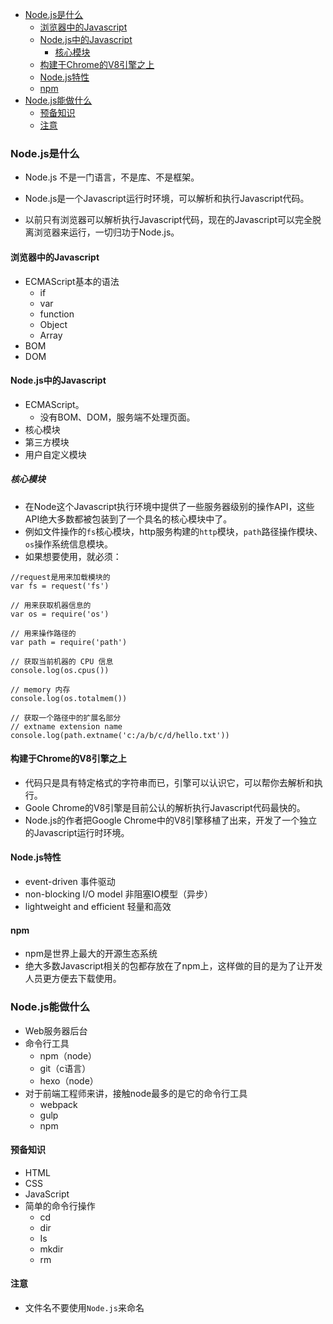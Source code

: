 - [Node.js是什么](#nodejs是什么)
	- [浏览器中的Javascript](#浏览器中的javascript)
	- [Node.js中的Javascript](#nodejs中的javascript)
		- [核心模块](#核心模块)
	- [构建于Chrome的V8引擎之上](#构建于chrome的V8引擎之上)
	- [Node.js特性](#nodejs特性)
	- [npm](#npm)
- [Node.js能做什么](#nodejs能做什么)
	- [预备知识](#预备知识)
	- [注意](#注意)

### Node.js是什么
- Node.js 不是一门语言，不是库、不是框架。

- Node.js是一个Javascript运行时环境，可以解析和执行Javascript代码。

- 以前只有浏览器可以解析执行Javascript代码，现在的Javascript可以完全脱离浏览器来运行，一切归功于Node.js。

#### 浏览器中的Javascript
- ECMAScript基本的语法
	- if
	- var 
	- function
	- Object
	- Array
- BOM
- DOM

#### Node.js中的Javascript
- ECMAScript。
	- 没有BOM、DOM，服务端不处理页面。
- 核心模块
- 第三方模块
- 用户自定义模块

##### 核心模块
- 在Node这个Javascript执行环境中提供了一些服务器级别的操作API，这些API绝大多数都被包装到了一个具名的核心模块中了。
- 例如文件操作的`fs`核心模块，http服务构建的`http`模块，`path`路径操作模块、`os`操作系统信息模块。
- 如果想要使用，就必须：

```
//request是用来加载模块的
var fs = request('fs')
```
```
// 用来获取机器信息的
var os = require('os')

// 用来操作路径的
var path = require('path')

// 获取当前机器的 CPU 信息
console.log(os.cpus())

// memory 内存
console.log(os.totalmem())

// 获取一个路径中的扩展名部分
// extname extension name
console.log(path.extname('c:/a/b/c/d/hello.txt'))
```

#### 构建于Chrome的V8引擎之上
- 代码只是具有特定格式的字符串而已，引擎可以认识它，可以帮你去解析和执行。
- Goole Chrome的V8引擎是目前公认的解析执行Javascript代码最快的。
- Node.js的作者把Google Chrome中的V8引擎移植了出来，开发了一个独立的Javascript运行时环境。

#### Node.js特性
- event-driven 事件驱动
- non-blocking I/O model 非阻塞IO模型（异步）
- lightweight and efficient 轻量和高效

#### npm
- npm是世界上最大的开源生态系统
- 绝大多数Javascript相关的包都存放在了npm上，这样做的目的是为了让开发人员更方便去下载使用。

### Node.js能做什么
- Web服务器后台
- 命令行工具
	- npm（node）
	- git（c语言）
	- hexo（node）
- 对于前端工程师来讲，接触node最多的是它的命令行工具
	- webpack
	- gulp
	- npm

#### 预备知识
- HTML
- CSS
- JavaScript
- 简单的命令行操作
	- cd
	- dir
	- Is
	- mkdir
	- rm

#### 注意
- 文件名不要使用`Node.js`来命名